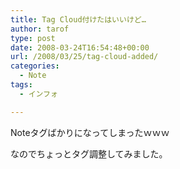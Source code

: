 ```yaml
---
title: Tag Cloud付けたはいいけど…
author: tarof
type: post
date: 2008-03-24T16:54:48+00:00
url: /2008/03/25/tag-cloud-added/
categories:
  - Note
tags:
  - インフォ

---
```

Noteタグばかりになってしまったｗｗｗ
  
なのでちょっとタグ調整してみました。